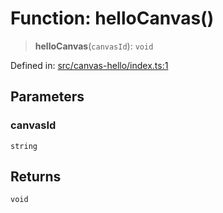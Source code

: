 # Function: helloCanvas()

> **helloCanvas**(`canvasId`): `void`

Defined in: [src/canvas-hello/index.ts:1](https://github.com/rndelpuerto/lenguados/blob/3db26e60cf924a3f02d7d869c59509fd2fa87c96/packages/examples/src/canvas-hello/index.ts#L1)

## Parameters

### canvasId

`string`

## Returns

`void`
